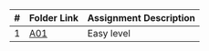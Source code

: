 |   #   | Folder Link | Assignment Description |
| :---: | ----------- | ---------------------- |
|1|[A01](https://github.com/sora1441/4883-Programming-Techniques/tree/master/Assignments/A01)|Easy level|
